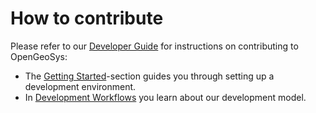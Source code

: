 # How to contribute

Please refer to our [Developer Guide](https://opengeosys.org/docs/devguide) for
instructions on contributing to OpenGeoSys:

- The [Getting Started](https://www.opengeosys.org/docs/devguide/getting-started/introduction/)-section
  guides you through setting up a development environment.
- In [Development Workflows](https://www.opengeosys.org/docs/devguide/development-workflows/branching-model/)
  you learn about our development model.
